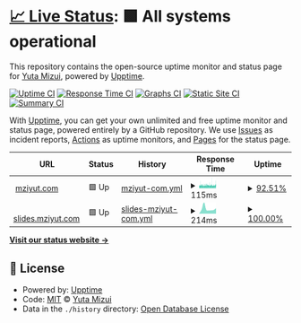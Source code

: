 # [📈 Live Status](https://mziyut.github.io/upptime): <!--live status--> **🟩 All systems operational**

This repository contains the open-source uptime monitor and status page for [Yuta Mizui](https://mziyut.com), powered by [Upptime](https://github.com/upptime/upptime).

[![Uptime CI](https://github.com/mziyut/upptime/workflows/Uptime%20CI/badge.svg)](https://github.com/mziyut/upptime/actions?query=workflow%3A%22Uptime+CI%22)
[![Response Time CI](https://github.com/mziyut/upptime/workflows/Response%20Time%20CI/badge.svg)](https://github.com/mziyut/upptime/actions?query=workflow%3A%22Response+Time+CI%22)
[![Graphs CI](https://github.com/mziyut/upptime/workflows/Graphs%20CI/badge.svg)](https://github.com/mziyut/upptime/actions?query=workflow%3A%22Graphs+CI%22)
[![Static Site CI](https://github.com/mziyut/upptime/workflows/Static%20Site%20CI/badge.svg)](https://github.com/mziyut/upptime/actions?query=workflow%3A%22Static+Site+CI%22)
[![Summary CI](https://github.com/mziyut/upptime/workflows/Summary%20CI/badge.svg)](https://github.com/mziyut/upptime/actions?query=workflow%3A%22Summary+CI%22)

With [Upptime](https://upptime.js.org), you can get your own unlimited and free uptime monitor and status page, powered entirely by a GitHub repository. We use [Issues](https://github.com/mziyut/upptime/issues) as incident reports, [Actions](https://github.com/mziyut/upptime/actions) as uptime monitors, and [Pages](https://mziyut.github.io/upptime) for the status page.

<!--start: status pages-->
<!-- This summary is generated by Upptime (https://github.com/upptime/upptime) -->
<!-- Do not edit this manually, your changes will be overwritten -->
<!-- prettier-ignore -->
| URL | Status | History | Response Time | Uptime |
| --- | ------ | ------- | ------------- | ------ |
| <img alt="" src="https://icons.duckduckgo.com/ip3/mziyut.com.ico" height="13"> [mziyut.com](https://mziyut.com) | 🟩 Up | [mziyut-com.yml](https://github.com/mziyut/upptime/commits/HEAD/history/mziyut-com.yml) | <details><summary><img alt="Response time graph" src="./graphs/mziyut-com/response-time-week.png" height="20"> 115ms</summary><br><a href="https://status.mziyut.com/history/mziyut-com"><img alt="Response time 201" src="https://img.shields.io/endpoint?url=https%3A%2F%2Fraw.githubusercontent.com%2Fmziyut%2Fupptime%2FHEAD%2Fapi%2Fmziyut-com%2Fresponse-time.json"></a><br><a href="https://status.mziyut.com/history/mziyut-com"><img alt="24-hour response time 122" src="https://img.shields.io/endpoint?url=https%3A%2F%2Fraw.githubusercontent.com%2Fmziyut%2Fupptime%2FHEAD%2Fapi%2Fmziyut-com%2Fresponse-time-day.json"></a><br><a href="https://status.mziyut.com/history/mziyut-com"><img alt="7-day response time 115" src="https://img.shields.io/endpoint?url=https%3A%2F%2Fraw.githubusercontent.com%2Fmziyut%2Fupptime%2FHEAD%2Fapi%2Fmziyut-com%2Fresponse-time-week.json"></a><br><a href="https://status.mziyut.com/history/mziyut-com"><img alt="30-day response time 129" src="https://img.shields.io/endpoint?url=https%3A%2F%2Fraw.githubusercontent.com%2Fmziyut%2Fupptime%2FHEAD%2Fapi%2Fmziyut-com%2Fresponse-time-month.json"></a><br><a href="https://status.mziyut.com/history/mziyut-com"><img alt="1-year response time 205" src="https://img.shields.io/endpoint?url=https%3A%2F%2Fraw.githubusercontent.com%2Fmziyut%2Fupptime%2FHEAD%2Fapi%2Fmziyut-com%2Fresponse-time-year.json"></a></details> | <details><summary><a href="https://status.mziyut.com/history/mziyut-com">92.51%</a></summary><a href="https://status.mziyut.com/history/mziyut-com"><img alt="All-time uptime 99.53%" src="https://img.shields.io/endpoint?url=https%3A%2F%2Fraw.githubusercontent.com%2Fmziyut%2Fupptime%2FHEAD%2Fapi%2Fmziyut-com%2Fuptime.json"></a><br><a href="https://status.mziyut.com/history/mziyut-com"><img alt="24-hour uptime 96.02%" src="https://img.shields.io/endpoint?url=https%3A%2F%2Fraw.githubusercontent.com%2Fmziyut%2Fupptime%2FHEAD%2Fapi%2Fmziyut-com%2Fuptime-day.json"></a><br><a href="https://status.mziyut.com/history/mziyut-com"><img alt="7-day uptime 92.51%" src="https://img.shields.io/endpoint?url=https%3A%2F%2Fraw.githubusercontent.com%2Fmziyut%2Fupptime%2FHEAD%2Fapi%2Fmziyut-com%2Fuptime-week.json"></a><br><a href="https://status.mziyut.com/history/mziyut-com"><img alt="30-day uptime 97.19%" src="https://img.shields.io/endpoint?url=https%3A%2F%2Fraw.githubusercontent.com%2Fmziyut%2Fupptime%2FHEAD%2Fapi%2Fmziyut-com%2Fuptime-month.json"></a><br><a href="https://status.mziyut.com/history/mziyut-com"><img alt="1-year uptime 99.24%" src="https://img.shields.io/endpoint?url=https%3A%2F%2Fraw.githubusercontent.com%2Fmziyut%2Fupptime%2FHEAD%2Fapi%2Fmziyut-com%2Fuptime-year.json"></a></details>
| <img alt="" src="https://icons.duckduckgo.com/ip3/slides.mziyut.com.ico" height="13"> [slides.mziyut.com](https://slides.mziyut.com) | 🟩 Up | [slides-mziyut-com.yml](https://github.com/mziyut/upptime/commits/HEAD/history/slides-mziyut-com.yml) | <details><summary><img alt="Response time graph" src="./graphs/slides-mziyut-com/response-time-week.png" height="20"> 214ms</summary><br><a href="https://status.mziyut.com/history/slides-mziyut-com"><img alt="Response time 174" src="https://img.shields.io/endpoint?url=https%3A%2F%2Fraw.githubusercontent.com%2Fmziyut%2Fupptime%2FHEAD%2Fapi%2Fslides-mziyut-com%2Fresponse-time.json"></a><br><a href="https://status.mziyut.com/history/slides-mziyut-com"><img alt="24-hour response time 329" src="https://img.shields.io/endpoint?url=https%3A%2F%2Fraw.githubusercontent.com%2Fmziyut%2Fupptime%2FHEAD%2Fapi%2Fslides-mziyut-com%2Fresponse-time-day.json"></a><br><a href="https://status.mziyut.com/history/slides-mziyut-com"><img alt="7-day response time 214" src="https://img.shields.io/endpoint?url=https%3A%2F%2Fraw.githubusercontent.com%2Fmziyut%2Fupptime%2FHEAD%2Fapi%2Fslides-mziyut-com%2Fresponse-time-week.json"></a><br><a href="https://status.mziyut.com/history/slides-mziyut-com"><img alt="30-day response time 163" src="https://img.shields.io/endpoint?url=https%3A%2F%2Fraw.githubusercontent.com%2Fmziyut%2Fupptime%2FHEAD%2Fapi%2Fslides-mziyut-com%2Fresponse-time-month.json"></a><br><a href="https://status.mziyut.com/history/slides-mziyut-com"><img alt="1-year response time 174" src="https://img.shields.io/endpoint?url=https%3A%2F%2Fraw.githubusercontent.com%2Fmziyut%2Fupptime%2FHEAD%2Fapi%2Fslides-mziyut-com%2Fresponse-time-year.json"></a></details> | <details><summary><a href="https://status.mziyut.com/history/slides-mziyut-com">100.00%</a></summary><a href="https://status.mziyut.com/history/slides-mziyut-com"><img alt="All-time uptime 100.00%" src="https://img.shields.io/endpoint?url=https%3A%2F%2Fraw.githubusercontent.com%2Fmziyut%2Fupptime%2FHEAD%2Fapi%2Fslides-mziyut-com%2Fuptime.json"></a><br><a href="https://status.mziyut.com/history/slides-mziyut-com"><img alt="24-hour uptime 100.00%" src="https://img.shields.io/endpoint?url=https%3A%2F%2Fraw.githubusercontent.com%2Fmziyut%2Fupptime%2FHEAD%2Fapi%2Fslides-mziyut-com%2Fuptime-day.json"></a><br><a href="https://status.mziyut.com/history/slides-mziyut-com"><img alt="7-day uptime 100.00%" src="https://img.shields.io/endpoint?url=https%3A%2F%2Fraw.githubusercontent.com%2Fmziyut%2Fupptime%2FHEAD%2Fapi%2Fslides-mziyut-com%2Fuptime-week.json"></a><br><a href="https://status.mziyut.com/history/slides-mziyut-com"><img alt="30-day uptime 100.00%" src="https://img.shields.io/endpoint?url=https%3A%2F%2Fraw.githubusercontent.com%2Fmziyut%2Fupptime%2FHEAD%2Fapi%2Fslides-mziyut-com%2Fuptime-month.json"></a><br><a href="https://status.mziyut.com/history/slides-mziyut-com"><img alt="1-year uptime 100.00%" src="https://img.shields.io/endpoint?url=https%3A%2F%2Fraw.githubusercontent.com%2Fmziyut%2Fupptime%2FHEAD%2Fapi%2Fslides-mziyut-com%2Fuptime-year.json"></a></details>

<!--end: status pages-->

[**Visit our status website →**](https://mziyut.github.io/upptime)

## 📄 License

- Powered by: [Upptime](https://github.com/upptime/upptime)
- Code: [MIT](./LICENSE) © [Yuta Mizui](https://mziyut.com)
- Data in the `./history` directory: [Open Database License](https://opendatacommons.org/licenses/odbl/1-0/)
